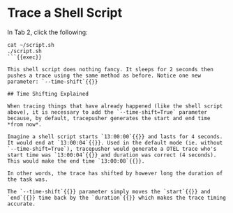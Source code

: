 # Trace a Shell Script

In Tab 2, click the following:

```
cat ~/script.sh
./script.sh
```{{exec}}

This shell script does nothing fancy. It sleeps for 2 seconds then pushes a trace using the same method as before. Notice one new parameter: `--time-shift`{{}}

## Time Shifting Explained

When tracing things that have already happened (like the shell script above), it is necessary to add the `--time-shift=True` parameter because, by default, tracepusher generates the start and end time *from now*.

Imagine a shell script starts `13:00:00`{{}} and lasts for 4 seconds. It would end at `13:00:04`{{}}. Used in the default mode (ie. without `--time-shift=True`), tracepusher would generate a OTEL trace who's start time was `13:00:04`{{}} and duration was correct (4 seconds). This would make the end time `13:00:08`{{}}.

In other words, the trace has shifted by however long the duration of the task was.

The `--time-shift`{{}} parameter simply moves the `start`{{}} and `end`{{}} time back by the `duration`{{}} which makes the trace timing accurate.